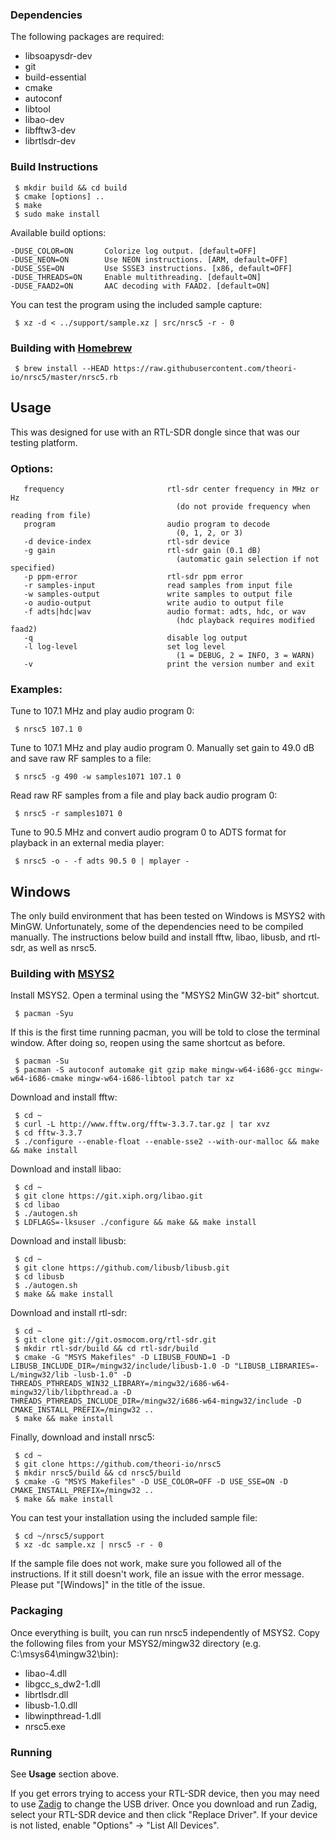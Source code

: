 ### Dependencies

The following packages are required:
 
 * libsoapysdr-dev
 * git
 * build-essential
 * cmake
 * autoconf
 * libtool
 * libao-dev
 * libfftw3-dev
 * librtlsdr-dev

### Build Instructions

     $ mkdir build && cd build
     $ cmake [options] ..
     $ make
     $ sudo make install

Available build options:

    -DUSE_COLOR=ON       Colorize log output. [default=OFF]
    -DUSE_NEON=ON        Use NEON instructions. [ARM, default=OFF]
    -DUSE_SSE=ON         Use SSSE3 instructions. [x86, default=OFF]
    -DUSE_THREADS=ON     Enable multithreading. [default=ON]
    -DUSE_FAAD2=ON       AAC decoding with FAAD2. [default=ON]

You can test the program using the included sample capture:

     $ xz -d < ../support/sample.xz | src/nrsc5 -r - 0

### Building with [Homebrew](https://brew.sh)

     $ brew install --HEAD https://raw.githubusercontent.com/theori-io/nrsc5/master/nrsc5.rb

## Usage

This was designed for use with an RTL-SDR dongle since that was our testing platform.

### Options:

       frequency                       rtl-sdr center frequency in MHz or Hz
                                         (do not provide frequency when reading from file)
       program                         audio program to decode
                                         (0, 1, 2, or 3)
       -d device-index                 rtl-sdr device
       -g gain                         rtl-sdr gain (0.1 dB)
                                         (automatic gain selection if not specified)
       -p ppm-error                    rtl-sdr ppm error
       -r samples-input                read samples from input file
       -w samples-output               write samples to output file
       -o audio-output                 write audio to output file
       -f adts|hdc|wav                 audio format: adts, hdc, or wav
                                         (hdc playback requires modified faad2)
       -q                              disable log output
       -l log-level                    set log level
                                         (1 = DEBUG, 2 = INFO, 3 = WARN)
       -v                              print the version number and exit

### Examples:

Tune to 107.1 MHz and play audio program 0:

     $ nrsc5 107.1 0

Tune to 107.1 MHz and play audio program 0. Manually set gain to 49.0 dB and save raw RF samples to a file:

     $ nrsc5 -g 490 -w samples1071 107.1 0

Read raw RF samples from a file and play back audio program 0:

     $ nrsc5 -r samples1071 0

Tune to 90.5 MHz and convert audio program 0 to ADTS format for playback in an external media player:

     $ nrsc5 -o - -f adts 90.5 0 | mplayer -

## Windows

The only build environment that has been tested on Windows is MSYS2 with MinGW. Unfortunately, some of the dependencies need to be compiled manually. The instructions below build and install fftw, libao, libusb, and rtl-sdr, as well as nrsc5. 

### Building with [MSYS2](http://www.msys2.org)

Install MSYS2. Open a terminal using the "MSYS2 MinGW 32-bit" shortcut.

     $ pacman -Syu

If this is the first time running pacman, you will be told to close the terminal window. After doing so, reopen using the same shortcut as before.

     $ pacman -Su
     $ pacman -S autoconf automake git gzip make mingw-w64-i686-gcc mingw-w64-i686-cmake mingw-w64-i686-libtool patch tar xz

Download and install fftw:

     $ cd ~
     $ curl -L http://www.fftw.org/fftw-3.3.7.tar.gz | tar xvz
     $ cd fftw-3.3.7
     $ ./configure --enable-float --enable-sse2 --with-our-malloc && make && make install

Download and install libao:

     $ cd ~
     $ git clone https://git.xiph.org/libao.git
     $ cd libao
     $ ./autogen.sh
     $ LDFLAGS=-lksuser ./configure && make && make install

Download and install libusb:

     $ cd ~
     $ git clone https://github.com/libusb/libusb.git
     $ cd libusb
     $ ./autogen.sh
     $ make && make install

Download and install rtl-sdr:

     $ cd ~
     $ git clone git://git.osmocom.org/rtl-sdr.git
     $ mkdir rtl-sdr/build && cd rtl-sdr/build
     $ cmake -G "MSYS Makefiles" -D LIBUSB_FOUND=1 -D LIBUSB_INCLUDE_DIR=/mingw32/include/libusb-1.0 -D "LIBUSB_LIBRARIES=-L/mingw32/lib -lusb-1.0" -D THREADS_PTHREADS_WIN32_LIBRARY=/mingw32/i686-w64-mingw32/lib/libpthread.a -D THREADS_PTHREADS_INCLUDE_DIR=/mingw32/i686-w64-mingw32/include -D CMAKE_INSTALL_PREFIX=/mingw32 ..
     $ make && make install

Finally, download and install nrsc5:

     $ cd ~
     $ git clone https://github.com/theori-io/nrsc5
     $ mkdir nrsc5/build && cd nrsc5/build
     $ cmake -G "MSYS Makefiles" -D USE_COLOR=OFF -D USE_SSE=ON -D CMAKE_INSTALL_PREFIX=/mingw32 ..
     $ make && make install

You can test your installation using the included sample file:

     $ cd ~/nrsc5/support
     $ xz -dc sample.xz | nrsc5 -r - 0

If the sample file does not work, make sure you followed all of the instructions. If it still doesn't work, file an issue with the error message. Please put "[Windows]" in the title of the issue.

### Packaging

Once everything is built, you can run nrsc5 independently of MSYS2. Copy the following files from your MSYS2/mingw32 directory (e.g. C:\msys64\mingw32\bin):

 * libao-4.dll
 * libgcc\_s\_dw2-1.dll
 * librtlsdr.dll
 * libusb-1.0.dll
 * libwinpthread-1.dll
 * nrsc5.exe

### Running

See **Usage** section above.

If you get errors trying to access your RTL-SDR device, then you may need to use [Zadig](http://zadig.akeo.ie/) to change the USB driver. Once you download and run Zadig, select your RTL-SDR device and then click "Replace Driver". If your device is not listed, enable "Options" -> "List All Devices".
